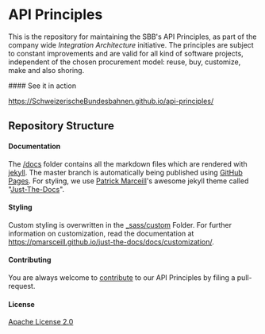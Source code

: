 # API Principles

This is the repository for maintaining the SBB's API Principles, as part of the company wide *Integration Architecture* initiative. The principles are subject to constant improvements and are valid for all kind of software projects, independent of the chosen procurement model: reuse, buy, customize, make and also shoring.

#### See it in action

https://SchweizerischeBundesbahnen.github.io/api-principles/

## Repository Structure

#### Documentation
The [/docs](/docs) folder contains all the markdown files which are rendered with [jekyll](https://jekyllrb.com). The master branch is automatically being published using [GitHub Pages](https://pages.github.com). For styling, we use [Patrick Marceill](https://github.com/pmarsceill)'s awesome jekyll theme called "[Just-The-Docs](https://github.com/pmarsceill/just-the-docs)".

#### Styling
Custom styling is overwritten in the [_sass/custom](/_sass/custom) Folder. For further information on customization, read the documentation at https://pmarsceill.github.io/just-the-docs/docs/customization/.

#### Contributing
You are always welcome to [contribute](/CONTRIBUTING.md) to our API Principles by filing a pull-request.

#### License
[Apache License 2.0](/LICENSE)
